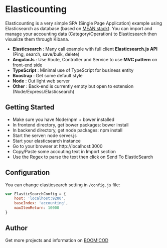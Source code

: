 # Elasticounting

Elasticounting is a very simple SPA (Single Page Application) example using Elasticsearch as database (based on [MEAN stack](http://mean.io)). You can import and manage your accounting data (Category/Operation) to Elasticsearch then visualize them through Kibana.</p>

* **Elasticsearch** : Many call example with full client **Elasticsearch.js API** (Ping, search, save/bulk, delete)
* **AngularJs** : Use Route, Controller and Service to use **MVC pattern** on front-end side
* **TypeScript** : Minimal use of TypeScript for business entity
* **Boostrap** : Get some default style
* **Node** : Out light web server
* **Other** : Back-end is currently empty but open to extension (Node/Express/Elasticsearch)

## Getting Started

* Make sure you have Node/npm + bower installed
* In frontend directory, get bower packages: bower install
* In backend directory, get node packages: npm install
* Start the server: node server.js
* Start your elasticsearch instance
* Go to your browser at http://localhost:3000
* Copy/Paste some accouting text in Import section
* Use the Regex to parse the text then click on Send To ElasticSearch 

## Configuration

You can change elasticsearch setting in `/config.js` file: 

```javascript
var ElasticSearchConfig = {
    host: 'localhost:9200',
    baseIndex: 'accounting',
    maxItemReturn: 10000
}
```

## Author

Get more projects and information on [BOOM!COD](http://boomcod.com)

